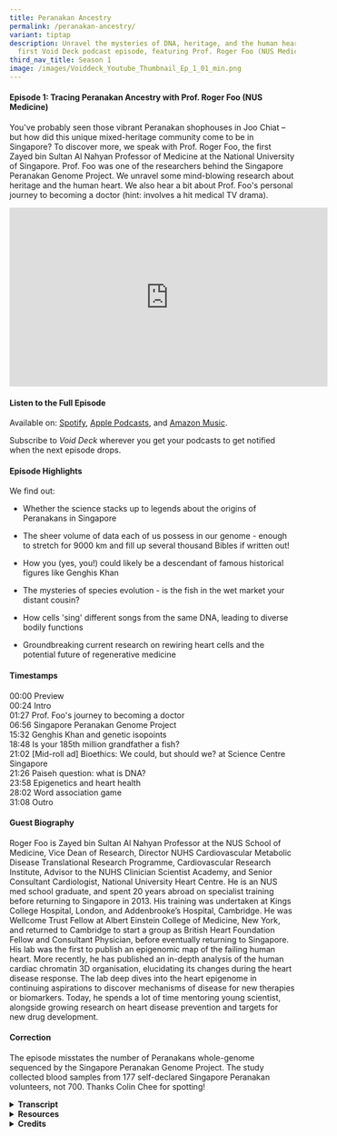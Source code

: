 ```yaml
---
title: Peranakan Ancestry
permalink: /peranakan-ancestry/
variant: tiptap
description: Unravel the mysteries of DNA, heritage, and the human heart in the
  first Void Deck podcast episode, featuring Prof. Roger Foo (NUS Medicine).
third_nav_title: Season 1
image: /images/Voiddeck_Youtube_Thumbnail_Ep_1_01_min.png
---
```

<h4><strong>Episode 1: Tracing Peranakan Ancestry with Prof. Roger Foo (NUS Medicine)</strong></h4>
<p>You've probably seen those vibrant Peranakan shophouses in Joo Chiat –
but how did this unique mixed-heritage community come to be in Singapore?
To discover more, we speak with Prof. Roger Foo, the first Zayed bin Sultan
Al Nahyan Professor of Medicine at the National University of Singapore.
Prof. Foo was one of the researchers behind the Singapore Peranakan Genome
Project. We unravel some mind-blowing research about heritage and the human
heart. We also hear a bit about Prof. Foo's personal journey to becoming
a doctor (hint: involves a hit medical TV drama).&nbsp;</p>
<p></p>
<div class="iframe-wrapper">
<iframe height="315" width="560" allowfullscreen="true" frameborder="0" src="https://www.youtube.com/embed/eUVlkLPQeRA?si=e1vi2TUDXY7xKeTs"></iframe>
</div>
<h4><strong>Listen to the Full Episode</strong></h4>
<p>Available on: <a href="https://bit.ly/voiddeckspotify" rel="noopener nofollow" target="_blank">Spotify</a>,
<a href="https://bit.ly/voiddeckapplepodcasts" rel="noopener nofollow" target="_blank">Apple Podcasts</a>, and <a href="https://music.amazon.in/podcasts/16e9064d-264a-4182-ab15-756ae9b238cb/void-deck" rel="noopener nofollow" target="_blank">Amazon Music</a>.</p>
<p>Subscribe to <em>Void Deck</em> wherever you get your podcasts to get notified
when the next episode drops.</p>
<h4><strong>Episode Highlights</strong></h4>
<p>We find out:</p>
<ul data-tight="true" class="tight">
<li>
<p>Whether the science stacks up to legends about the origins of Peranakans
in Singapore</p>
</li>
<li>
<p>The sheer volume of data each of us possess in our genome - enough to
stretch for 9000 km and fill up several thousand Bibles if written out!</p>
</li>
<li>
<p>How you (yes, you!) could likely be a descendant of famous historical
figures like Genghis Khan</p>
</li>
<li>
<p>The mysteries of species evolution - is the fish in the wet market your
distant cousin?</p>
</li>
<li>
<p>How cells 'sing' different songs from the same DNA, leading to diverse
bodily functions</p>
</li>
<li>
<p>Groundbreaking current research on rewiring heart cells and the potential
future of regenerative medicine</p>
</li>
</ul>
<h4><strong>Timestamps</strong></h4>
<p>00:00 Preview
<br>00:24 Intro
<br>01:27 Prof. Foo's journey to becoming a doctor
<br>06:56 Singapore Peranakan Genome Project
<br>15:32 Genghis Khan and genetic isopoints
<br>18:48 Is your 185th million grandfather a fish?
<br>21:02 [Mid-roll ad] Bioethics: We could, but should we? at Science Centre
Singapore
<br>21:26 Paiseh question: what is DNA?
<br>23:58 Epigenetics and heart health
<br>28:02 Word association game
<br>31:08 Outro</p>
<h4><strong>Guest Biography</strong></h4>
<p>Roger Foo is Zayed bin Sultan Al Nahyan Professor at the NUS School of
Medicine, Vice Dean of Research, Director NUHS Cardiovascular Metabolic
Disease Translational Research Programme, Cardiovascular Research Institute,
Advisor to the NUHS Clinician Scientist Academy, and Senior Consultant
Cardiologist, National University Heart Centre. He is an NUS med school
graduate, and spent 20 years abroad on specialist training before returning
to Singapore in 2013. His training was undertaken at Kings College Hospital,
London, and Addenbrooke’s Hospital, Cambridge. He was Wellcome Trust Fellow
at Albert Einstein College of Medicine, New York, and returned to Cambridge
to start a group as British Heart Foundation Fellow and Consultant Physician,
before eventually returning to Singapore. His lab was the first to publish
an epigenomic map of the failing human heart. More recently, he has published
an in-depth analysis of the human cardiac chromatin 3D organisation, elucidating
its changes during the heart disease response. The lab deep dives into
the heart epigenome in continuing aspirations to discover mechanisms of
disease for new therapies or biomarkers. Today, he spends a lot of time
mentoring young scientist, alongside growing research on heart disease
prevention and targets for new drug development.</p>
<h4><strong>Correction</strong></h4>
<p>The episode misstates the number of Peranakans whole-genome sequenced
by the Singapore Peranakan Genome Project. The study collected blood samples
from 177 self-declared Singapore Peranakan volunteers, not 700. Thanks
Colin Chee for spotting!</p>
<div data-type="detailGroup" class="isomer-accordion isomer-accordion-white">
<details class="isomer-details">
<summary><strong>Transcript</strong>
</summary>
<div data-type="detailsContent" class="isomer-details-content">
<p>
<br><em>This transcript has been lightly edited for readability. </em>
<br>
<br><strong>RISHII: </strong>Whoa!</p>
<p><strong>JACY: </strong>That is mindblowing.&nbsp;</p>
<p><strong>RISHII: </strong>So<strong> </strong>you're saying that everyone,
okay, not everyone, but a lot of the people who are listening to this podcast
are probably related to Genghis Khan. <em>[Editor's note: </em><a href="https://www.sciencedirect.com/science/article/pii/S0002929707605874" rel="noopener nofollow" target="_blank">A 2003 study</a><em> estimated that 16 million men were likely descended from Genghis Khan.]</em>
</p>
<p><strong>PROF. FOO: </strong>Yeah, it's true. Yes, because if you can say
that Genghis Khan has a descendant today, then he must be an ancestor to
everybody today, if he has passed the [<a href="https://www.scientificamerican.com/article/humans-are-all-more-closely-related-than-we-commonly-think/" rel="noopener nofollow" target="_blank">genetic isopoint</a>].
<br>
<br>[Upbeat electronica music playing]</p>
<p><strong>RISHII: </strong>Hey there, welcome to <em>Void Deck</em>, a casual
science podcast brought to you by Science Centre Singapore. We bring science
out of the labs and put scientists in singlets. Each episode, we sit back
with a local science changemaker and ask all the questions that you are
too paiseh to ask. I'm your host Rishii, and today we're joined by my colleague
Jacy, a science educator at the centre.</p>
<p><strong>JACY: </strong>Hi everyone.</p>
<p><strong>RISHII: </strong>Hi Jacy! Today's episode is on tracing Peranakan
ancestry. You've probably seen those vibrant Peranakan shophouses in Joo
Chiat, but how did this unique community come to be in Singapore? To discover
more, we speak with Prof. Roger Foo, the first Zayed bin Sultan Al Nahyan
Professor of Medicine at the National University of Singapore.</p>
<p><strong>JACY: </strong>If you enjoy our content, hit the follow button
and show us some love with a five-star rating. Thanks for tuning in and
exploring the universe from the heartlands.</p>
<p><strong>RISHII: </strong>Welcome, Prof Foo, to the podcast.</p>
<p><strong>PROF. FOO: </strong>Thanks a lot, Rishii. Thanks for having me.</p>
<p><strong>RISHII: </strong>Maybe we could start with just learning more
about yourself. So as a child, did you always want to be a doctor?</p>
<p><strong>PROF. FOO: </strong>So Rishii, this takes back quite a lot of
years. I would have to say that it wasn't all that clear. I lived in a
HDB flat and there was a really famous GP at the bottom of our block and
my parents were in great adoration of him. And every time that we went
to see him for our family health and so on, there was always a comment
that, wow, this guy is doing great work. So yeah, I guess it developed
kind of from there. So I worked hard, studied hard and got into medical
school.</p>
<p><strong>RISHII: </strong>Oh, okay. Okay. Wow. I mean, I guess we should
thank that GP that played such an inspiring role. Can I check with you,
if I’m right, you are a senior cardiologist consultant. So what made you
choose this path?</p>
<p><strong>PROF. FOO: </strong>So Rishii, that one's also not too difficult.
When we were in med school, there were a few of us put together in something
known as anatomy dissection table. This is the part where we do dissection
over a human body. And the group of us were really fascinated with the
heart and we drove each other into the craziness about hearts, always.</p>
<p>Then going further, when we started seeing patients using the stethoscope,
that's also the thing that is most used by cardiologists, listening to
heart sounds. And then came the interpretation of ECGs. So at every step
of the way, there was always intrigue, at least for me in my mind, about
cardiology and how the heart functions. So it was quite clear that I would
take up that route of cardiology.</p>
<p><strong>RISHII: </strong>Oh, wow. I just want to go back to the part where
you just casually mentioned dissection of the human body. So what was that
like, you know, the first time? Was it queasy?</p>
<p><strong>PROF. FOO: </strong>Yeah, Rishii. Okay, so it really is interesting.
The word is cadaver, right? So these are bodies that have been donated
for the education and training of doctors. They got us into a room. At
that time, this is how it happens. All 300, I think, of us students, first
day at the dissection hall, we put our hands on each of our cadavers. Ten
of us share one. And then we do a swearing. Today we have a white coat
ceremony for incoming medical students.</p>
<p>In those days, the white coat was in this cadaver room. And then the smell
of formalin just hits you. Even today, if I were to smell it, it's something
that you will never forget.</p>
<p><strong>RISHII: </strong>Wow. It's like an initiation ceremony of sorts.
We understand that you were a huge fan of <em>Grey’s Anatomy</em> when you
were growing up. I think a lot of people listening to this were probably,
maybe, a big fan of it as well. So was it anything like the TV show?</p>
<p><strong>PROF. FOO: </strong>The ER or the A&amp;E in the UK really was
like that. On one of my first weeks being on call in King's College, London,
this is in the depths of South London, there were gunshot wounds that were
coming in. There were broken legs. There were drunkards that were punching
doctors. I got kicked and punched before. So it really is <em>Grey's Anatomy</em>.</p>
<p>And also having to familiarise myself with all the slang terms for different
types of drugs because here we only read it in textbooks and we don't get
exposed to it. And we don't even have, lesser knowledge, know how to treat
patients that come in with drug overdose. But there it's like bread and
butter. And if you know London, South London in the days of the 1990s really
was quite dark still. So it was quite an initiation.</p>
<p><strong>RISHII: </strong>Wow, that sounds like chaos. You should have
your own <em>Grey's Anatomy</em> show. But you were saying that it was really
intense and you had to deal with gunshot wounds and all of that. This was
really in the early stages of your career. How did you even get through
the day without just being traumatised?</p>
<p><strong>PROF. FOO: </strong>Oh, I was very traumatised. I mean, to be
fair, Singaporean right, Chinese boy in a very comfortable, sheltered society
of Singapore being now exposed to all this kind of horror that I'm describing
to you, which was very real, I have to say, to remind you, it was really
quite bad. On the weekends, like Saturdays and Friday evenings, ambulances
will basically rove around that area to pick up drunkards from the street
and bring them in.</p>
<p>And sometimes they are so over the hill that you don't even know what's
the cause for their unconsciousness, etc. It can be really quite hairy
and bad. I remember times when I would just run to the toilet and close
the door. Oh my God, even bringing that up now... Just for a few minutes
to chill myself in that room, in that small toilet room. But I mean, we
go past it.</p>
<p>It was interesting because I got to see another side of the world, I guess,
or of life, right? And also got to interact with all sorts of different
people of different walks of life.</p>
<p><strong>RISHII: </strong>Wow, I wasn't expecting that level of intensity.
This sounds a lot worse than the TV show itself. But thank you so much
for sharing that. I think that's very exciting from our point of view.
But like you said, it was deeply traumatising as well at that time.</p>
<p>Moving on to a later stage in your career, you've also took part in many
interesting projects. And one of it would be the Singapore Peranakan Genome
Project. Could you tell us more about that and what exactly is this project
about?</p>
<p><strong>PROF. FOO: </strong>Yeah, sure, Rishii. So that was the nice part
about coming back to work in Singapore because about the year 2012-2013
when I came back, it really was boom time for genomics. And here in Singapore,
there was so much resource that was being poured in. That was the key reason
why I realised I cannot not come back to Singapore now. This is a huge
opportunity. So the Peranakan project was conceived on the back of the
Singapore Genome Project.</p>
<p>So the government has put aside money. In fact, today it's still doing
it to sequence the population. So there are many people who maybe some
of you listening have already been whole genome sequence. In fact, I invite
you to go for your whole genome sequence if you like. There is a population
level sequencing project. And at that time, I mentioned to your colleague
Jacy here that there was a scientist in our institute whose expertise is
on this topic called genetic admixture.</p>
<p>So he was very keen to study the genetics of each person and look for
the mixture of ancestry. And he's from China and he's trained in the US.
And he's at that time fairly unfamiliar with Singapore, but familiar enough
to have tasted Peranakan food and realised there's this really interesting
culture. So he reached out to me.</p>
<p>I mean, we work in the same building and he asked if we would like to
carry out Peranakan project on the back of the population sequencing project.
So we managed to persuade the leaders of the population project to give
us a thousand samples to sequence Peranakans. So we ended up sequencing
700* Peranakan and studying the genetic admixture. <em>[Correction: </em>
<a href="https://doi.org/10.1093/molbev/msab187" rel="noopener nofollow" target="_blank">the study</a><em> collected blood samples from 177, not 700, self-declared Singapore Peranakan volunteers.]</em>
</p>
<p><strong>JACY: </strong>Wow, that's so cool. So maybe for the laypeople
who don't really know so much about DNA and sequencing, could you explain
a bit about what exactly is admixture?</p>
<p><strong>PROF. FOO: </strong>Okay, nice Jacy. So the DNA is taken out of,
well in this case, we take it out of the blood. So we extract the blood
from these volunteers, participants, subjects, and then we isolate and
harvest the DNA out. And we, actually it's just biochemistry. It's put
into a sequencing machine and the sequencing machine reads the genetic
output, the genome of the individual.</p>
<p><strong>JACY:</strong> So something like deciphering a recipe in a sense.</p>
<p><strong>PROF. FOO: </strong>Yeah, absolutely. So in each one of us, we
are made up of millions and gazillions of cells and the cells each contain
blueprint, which is our DNA.</p>
<p><strong>RISHII: </strong>How do you even like read these results? Is it
like very technical or like it just tells you like, 20% Malay, 50% Chinese?
Does the system break it down in such layman terms or is it very technical?</p>
<p><strong>PROF. FOO: </strong>No, no, actually it's very simple. There are
four bases that are called nucleic acids also in our DNA system. It's exactly
the same DNA that all living things are made of. So like plants, insects,
the whole world, right? Bacteria, every living thing has DNA. And the DNA
is made up of four bases or nucleic acids in different or in fermentation
and sequence, hence sequencing the term.</p>
<p>And the way that it's sequenced comes out telling you which base is in
which position. And if you wanted to, it's possible to take that result
and print it out into an encyclopaedia of yourself. Oh, wow. So for example,
if you went to the Wellcome Trust Museum in London, there is in a cupboard
the whole genome of a human being.</p>
<p>So that human being gave his blood and had himself sequenced and now it's
printed out into something like 50 volumes of his genome. So if you open
each book, 50 volumes of them, right, you will see the letters ACGT representing
the four bases. And of course, it's like hieroglyphics, right? You are
reading A, C, G, T, G, G, T, T, G, A, C, G.</p>
<p>So it's basically a long string of letters. I am told that statistically,
if you stretch out the letters, it will run for 9000 kilometres. And if
we think that there are 3 billion bases per genome, then that's several
thousand Bibles. So that's your fifty volumes.</p>
<p><strong>RISHII: </strong>And that's just one person. One person's genome.</p>
<p><strong>JACY: </strong>That is a lot of information.</p>
<p><strong>RISHII: </strong>To fill up a library.&nbsp;</p>
<p><strong>JACY: </strong>Yes. So I assume that in this project you took
all this information from different people and then you compared them and
then you found more about their heritage and their ancestry. So going back
to the Peranakan Genome Project, how did you manage to convince the Peranakans
to participate? What made them want to donate their blood and DNA for this?</p>
<p><strong>PROF. FOO: </strong>Oh yeah, Jacy, that part is really fun. So
the Peranakan people in Singapore are a very tight-knit community and we,
or somehow or other, we know of a few Peranakan friends who are quite prominent
in that community. I suppose I can mention his name. One of them is Peter
Lee, who is very prominent in even hosting some TV shows around histories
around this area, right? Southeast Asian history.</p>
<p>So it wasn't hard before someone like Peter Lee and a few of the others
floated this project up to the community and they gathered around it with
great force, all wanting to participate and contribute their DNA.</p>
<p><strong>JACY: </strong>Wow, that's nice. They must be very proud of their
heritage.</p>
<p><strong>PROF. FOO: </strong>Yeah, you're right. They are. I mean, they're
also very keen to find out about this kind of ancestry questions.</p>
<p><strong>JACY: </strong>So tapping on that, how did they respond to the
results of the research?</p>
<p><strong>PROF. FOO: </strong>Yeah, it's interesting. So I better be careful
what I say.<strong> </strong>A lot of them were interested to know whether
there really is so-called Malay ancestry in their genetics. There's always
this, they are much better at telling this story themselves. I mean, I'm
not Peranakan myself. There's always this legend that there was a Chinese
princess that came from China and from her, with the local Malay leaders,
gave rise to the Peranakan that we have now today.</p>
<p>There's also another legend that a lot the Chinese merchants that came
from China hooked up with local indigenous ladies and then had the Peranakan
culture and so on. So I think in a way, the genetic experiment or project,
I guess, revealed some of these.</p>
<p>If you believe the science that came out of it, which we do, of course,
then it's saying that there really is Malay ancestry in Peranakan quite
clearly, quite distinctly.</p>
<p><strong>RISHII: </strong>So based on your study, which legend do you think
corresponds to your results the most?</p>
<p><strong>PROF. FOO: </strong>The one that involves a female Malay ancestor.
So the research reveals, and it's published and peer-reviewed, etc., reveals
that about six to nine generations ago, a Malay female ancestor exists
in this Peranakan people. But don't forget that this was taking the bloods
of individuals that are self-declaring as Peranakans.</p>
<p>So it's really more, at the end of the day, a lot of this is an agreement
that this is more cultural than a hard and fast rule. You can't say you
are not Peranakan because you don't have this. Because a lot of them are
practising Peranakans today culturally. But in the general analysis of
the entire 700* people <em>[correction: <a href="https://doi.org/10.1093/molbev/msab187" rel="noopener nofollow" target="_blank">177 people</a>]</em>,
most of them have 5% amount of Malay ancestry in genetics in their genome.</p>
<p>Which is more than you would find in a person who is self-declared as
a Chinese, like myself, for example.</p>
<p><strong>RISHII: </strong>Oh, that's interesting.</p>
<p><strong>PROF. FOO:</strong> So for myself, which is, I would say I'm fully
Chinese because I don't practise Peranakan culture, etc., my genetics does
not show any Malay ancestry.</p>
<p><strong>RISHII: </strong>I used to have a dream where if I could trace
back my ancestry, I was hoping to be related to some South Indian king,
or some royalty. Would you be able to actually trace it back to a single
person?</p>
<p><strong>PROF. FOO: </strong>Well, so, Rishii, you probably are a descendant
of Kublai Khan and Genghis Khan. <em>[Editor's note: </em><a href="https://www.sciencedirect.com/science/article/pii/S0002929707605874" rel="noopener nofollow" target="_blank">A 2003 study</a><em> estimated that 16 million men were likely descended from Genghis Khan.] </em>So
there are people who --</p>
<p><strong>RISHII: </strong>--That's pretty cool.</p>
<p><strong>PROF. FOO: </strong>I think all of us are, so that's the sad thing
too. So there is a line of research that is looking exactly at evolution
and evolutionary genetics. So start from this point. Each one of us have
two parents, right? And the two parents have two parents and so on. So
two to the power of N.</p>
<p>And if you build up the pedigree going backwards, you end up with millions
of people as being your ancestors to which you are a descendant. But the
reality is that it wasn't so many people that lived during that time. There
is a lot of people that occupy more than one position in that tree. So
it's more a web than a tree.</p>
<p><strong>RISHII: </strong>Okay. I see that's an interesting way to put
it, like a web.</p>
<p><strong>PROF FOO: </strong>So in this web, if you go back enough times,
there's such a thing known as a <a href="https://www.scientificamerican.com/article/humans-are-all-more-closely-related-than-we-commonly-think/" rel="noopener nofollow" target="_blank">genetic isopoint</a> where
everybody that lived in that year, if they have descendants living today,
they would be the ancestor of everybody today.</p>
<p><strong>JACY: </strong>Whoa, that is mind-blowing.</p>
<p><strong>RISHII: </strong>So you're saying that everyone, okay, not everyone,
but a lot of the people who are listening to this podcast are probably
related to Genghis Khan.</p>
<p><strong>PROF. FOO: </strong>Yeah, it's true. Yes, because if you can say
that Genghis Khan has a descendant today, then he must be an ancestor to
everybody today, if he has passed that [<a href="https://www.scientificamerican.com/article/humans-are-all-more-closely-related-than-we-commonly-think/" rel="noopener nofollow" target="_blank">genetic isopoint</a>].</p>
<p><strong>RISHII: </strong>Whoa, okay. That's a fact that I'm going to use
as any icebreaker now that I'm a descendant of Genghis Khan. But that's
so interesting, right? I don't think we've looked at ancestry that way,
at least for a layman like me. We always thought, everyone's different
roots and different people, but if we go down that route, it's a web and
it's all just linked to a few people.</p>
<p><strong>JACY: </strong>Yes, it means all of us are actually related and
connected to one another.</p>
<p><strong>PROF. FOO: </strong>Yes, absolutely. That is exactly the point,
that there is sufficient inbreeding, if you look at it at a very high level.&nbsp;</p>
<p><strong>RISHII: </strong>Wow, okay. Maybe we'll not dwell too much into
that. I do not want to ruin any relationships.</p>
<p><strong>PROF. FOO: </strong>But also the point that there are many of
us who share ancestors that we are not even aware of. I think that's the
most important thing that comes out of this.</p>
<p><strong>RISHII: </strong>So if you really put in effort to do research
and samples, you can actually find a lot of similarities.</p>
<p><strong>PROF. FOO: </strong>A really good one is in the UK, because in
the UK, the royal family line, they really know who each king and queen
descended from. They can trace the ancestry, at least in the royal line,
all the way up to, let's say, Edward I and so on. If Edward I, and he does
have ancestors in the royal family today, or descendants in the royal family
today, he's actually the ancestor of everybody living in England today.&nbsp;</p>
<p><strong>RISHII: </strong>Whoa. That's pretty insane. Okay, that seems
similar to what you referenced, a Richard Dawkins quote on another podcast, <em>Third Spacing</em>,
about how our 185th million grandfather was a fish. So, ah, is the fish
in the market my cousin, Prof? I wonder.</p>
<p><strong>PROF. FOO:<em> </em></strong><em>[Laughs]</em><strong> </strong>It's
a very different looking fish. Okay, please do look up Richard Dawkins'
book. I mean, it's fascinating. I think it really helps you to rethink
life altogether. And it's true, if you think that, okay, so the analogy
he uses, and here I'm just reconfiguring what he actually says. Okay, so
it's not my own thinking. If you put the photograph of your father, and
then your father's father, and his father, and his father, and line it
all the way back.</p>
<p>And if you go back to that generation I described to you, it's actually
the picture of a fish. And then if you go back even further, I mean, it
depends on how far you want to go, then it's a single cell, for example,
you know, the beginning of life.</p>
<p><strong>RISHII: </strong>Right. So, in a sense, it's like a fish when
humans were not around.</p>
<p><strong>PROF. FOO: </strong>Yeah, exactly. So, the idea is that it's very
hard to say when species started. Because the transition is, it's so hard
to think of this in the evolutionary time frame. Okay. And that's where
our human brain maybe cannot even think of it. Right. I mean, even in our
human life, I mean, when did you stop being a teenager and becoming an
adult? It's a gradual process. Right. That happens, right?</p>
<p>And that's the same when homo sapiens became homo sapiens, and before
it was a species before that. And the thing that I find it hard to square
up even is that species can only breed to give its own species. Right.
So, how does a new species come out of that? So, these are really tough
questions to get over in the mind, but it's just explained by this very
gradual process over evolutionary time.</p>
<p><strong>RISHII: </strong>I mean, I guess that's the mysteries of the world,
right? Like we'll never figure out, like, just when we think we have all
the answers, the questions change.&nbsp;</p>
<p><strong>JACY: </strong>Yes.<strong> </strong>That is the beauty of science.</p>
<p>[Synthesizer music plays]</p>
<p><strong>RISHII: </strong>Hello there, it's time for the mid-roll ad. You're
probably listening to this on the MRT with headphones or maybe out loud.
Have you ever thought about the DNA that encodes the shape of your ears?
Did you know that the University of Pittsburgh scientists found out that
49 genes contribute to earlobe attachment? Head down to the Science Centre
Singapore to learn more weird facts about DNA and the human body.&nbsp;</p>
<p><strong>RISHII: </strong>I am here to ask all the paiseh questions as
I promised at the start of this show. So, what exactly is DNA? For those
who have been listening to this podcast up till this moment and they're
like, why is this guy talking about DNA? What exactly is DNA?</p>
<p><strong>PROF. FOO: </strong>What do you think Jacy? What should we say?</p>
<p><strong>RISHII: </strong>Help me out here.</p>
<p><strong>PROF. FOO: </strong>It's the thing that I mentioned about the
four bases or the four nucleic acids, A, C, G and T. These are the four
letters of life. And if you take out the DNA and sequence it, it literally
is the four letters in the different sequence. And every cell in our body
has that blueprint of those letters. So, every cell has the same sequence.</p>
<p><strong>RISHII: </strong>So, essentially, it is what makes us, us, in
the most abstract way possible that I can put it.</p>
<p><strong>JACY: </strong>So, it's like a code in a sense where we have all
these four letters and they are arranged in different orders and then different
orders of the letters will give us a different code. And then the code
will determine different characteristics that we have or different features.
For example, like the proteins in our body, the colour of our eyes, the
colour of our hair, something like that.</p>
<p><strong>PROF. FOO: </strong>We mentioned that every cell has the same
DNA code. So, that's like the blueprint. And the blueprint, as what Jacy
says, gives rise to all the ways in which the cells function. And actually,
if you want to take one more step further, the interesting thing in recent
years is the discovery that different cells function differently even though
they have the same blueprint.</p>
<p>So, a brain cell in the same person, a brain cell and his lung cell and
his heart cell and liver cell all have the same blueprint, the same DNA
code. But they do different things and they function differently. The brain
cell functions differently from the liver cell.</p>
<p><strong>RISHII: </strong>Is that because there are different parts of
the body?</p>
<p><strong>PROF. FOO: </strong>No. So, really, at the end of the day, it
turns out that the code is just a blueprint and different parts of the
code are being used in different cells. So, it's like an analogy I've used.
It's like a songbook. Every cell has exactly the same songbook, that's
their blueprint, but different songs are being sung from that songbook.</p>
<p><strong>RISHII: </strong>Right. So, they're just using the notes differently
in a sense. Exactly. Okay. I think that's a nice way to put it.</p>
<p><strong>PROF. FOO: </strong>So, because the different notes are being
used, then they are carrying out the function so differently. And when
we move into a disease from health, then some of these songs become out
of tune.</p>
<p><strong>RISHII: </strong>Oh, okay.</p>
<p><strong>JACY: </strong>So, I think what you're referring to is your research
on epigenetics, if I'm not wrong. So, Prof just gave us a very good analogy
about what epigenetics is. And I believe he's referring to his research
on how the epigenetics affects heart health and also heart disease. So,
maybe you can tell us a bit about that.</p>
<p><strong>PROF. FOO: </strong>Yeah, Jacy, thanks. So, it's also around
<a href="https://www.nobelprize.org/prizes/medicine/2012/press-release/" rel="noopener nofollow" target="_blank">Nobel Prize winning stuff</a>that came out 20 years ago when they discovered
that the way that different parts of the genome is being used is based
on certain modification and features that drive how the genome is used
in each cell type.</p>
<p>And so much to a point where if you can rewire some of these modifications,
you can actually make the cell change and behave differently. So, to give
a more concrete analogy, if you take liver cell and you grow it on a plate
and allowed it to divide, it will always divide into more liver cells because
the code is hardwired there. So, only the songs of a liver cell will sing.</p>
<p>But if you find a way to rewire the genome and make it sing different
songs, you can actually turn the liver cell into a heart cell. And that
was <a href="https://www.nobelprize.org/prizes/medicine/2012/press-release/" rel="noopener nofollow" target="_blank">the groundbreaking Nobel Prize 20 years ago</a>.
So, with that knowledge, everyone has gone hunting for the rewiring processes.</p>
<p>And the thinking is that in our context of the heart, if the songs are
going out of tune, can we find specific ways to retune it so that the wires
are back into health? Okay. And that's the epigenetic research that we're
working on. Wow.</p>
<p><strong>JACY: </strong>So, if you compare it, maybe go back to the analogy
of a songbook, there are little markers to tell the cell which pages to
read from. So, if you were to find out which markers are marking the pages,
and then maybe you can tweak them a bit, then maybe we have the possibility
of helping to reduce the risk of certain diseases like heart disease.</p>
<p><strong>PROF. FOO: </strong>Exactly. Yeah, very nicely put to Jacy. So,
for example, in the case of the heart, when we have heart attack, the heart
muscle dies, right? The cells die. And it gets replaced by these things
called fibroblasts. They're all scarring cells, scar cells. So, these guys
came up, not my lab, but some other lab showed that you can actually put
in these rewiring factors and rewire so that the scar cells turn into heart
cells.</p>
<p><strong>RISHII: </strong>So, completely changing them.</p>
<p><strong>PROF. FOO: </strong>And making them behave differently altogether.
So, if you think that scar cells, you don't want them, you should get them
back to heart cells, you can actually change the cause of heart failure
completely. So, this has worked seemingly in mouse. We also see it in our
own hands using those rewiring factors. And I think there are people in
the world who are trying to ultimately bring it to clinic one day.</p>
<p><strong>RISHII: </strong>So, you're kind of reversing damages to the heart
that was previously thought, this is a permanent damage. After a few heart
attacks, your heart is pretty weak and there's nothing that we can do except
just take good care of it. But now you can actually rewire it to be back
to how it was.</p>
<p><strong>PROF. FOO: </strong>Yeah, so good that you are saying it like
that, Rishii. Definitely spot on.</p>
<p><strong>RISHII: </strong>Oh, okay, great. I learned something today.</p>
<p><strong>JACY: </strong>Yes, because I think usually if I understand correctly,
after a heart attack, there will be scar tissue on the wall of the heart.
Then that interferes somewhat with the pumping of the heart. And then that
will contribute or lead to heart failure, which for now, I think can only
be managed by good lifestyle control medications. So, this is really some
groundbreaking research. If we really can reverse these changes, I think
we can provide people a new lease of life.</p>
<p><strong>PROF. FOO: </strong>Yes, absolutely, Jacy. I mean, that's the
whole space of regenerative medicine as well, to get organs to repair themselves,
especially organs like the heart that are not reparative.</p>
<p><strong>RISHII: </strong>We would now like to play some games with you.
Word association game. So, basically, we will be asking you certain words
in quickfire. And we just want to see what comes to your mind first. First
word is health.</p>
<p><strong>PROF. FOO: </strong>Disease.</p>
<p><strong>RISHII: </strong>Disease. Why is that the first thing that comes
to your mind?</p>
<p><strong>PROF. FOO: </strong>Well, that's the opposite, right? So, people
are healthy, but they become diseased. We want to convert them back to
health. At the moment in my head, this is the juxtaposition I keep thinking
about.</p>
<p><strong>RISHII: </strong>Apple.&nbsp;</p>
<p><strong>PROF. FOO: </strong>Orange.</p>
<p><strong>RISHII: </strong>So, it's going with opposite fruits now.</p>
<p><strong>PROF. FOO: </strong>It's better than saying doctor, right? Apple
a day keeps the doctor away.</p>
<p><strong>RISHII: </strong>Cliché, I see. Heart.</p>
<p><strong>PROF. FOO: </strong>Lung.&nbsp;</p>
<p><strong>RISHII: </strong>Oh, why would that come up?&nbsp;</p>
<p><strong>PROF. FOO: </strong>So, in our research space, very often, heart
research institutes are set together with heart and lung institutes.</p>
<p><strong>RISHII: </strong>Right. Is there some correlation?</p>
<p><strong>PROF. FOO: </strong>Maybe it's just organs in the chest.&nbsp;</p>
<p><strong>RISHII: </strong>Right. They're like cousins. Okay. Bloodline.</p>
<p><strong>PROF. FOO: </strong>Oh, vikings. How come I'm thinking of the
word vikings?&nbsp;</p>
<p><strong>RISHII: </strong>Was it a show? &nbsp;</p>
<p><strong>PROF. FOO: </strong>Could well be. So, the way that blood is so
gory and the Vikings are fighting people. And then there's always this
talk about ancestry. My knowledge about ancestry is very British and European
based. And it always dates to the Vikings.</p>
<p><strong>RISHII: </strong>For me, bloodline would have been like <em>Game of Thrones</em> because
they're always talking about ancestry and who has the right to sit on the
throne. Yes.</p>
<p><strong>JACY: </strong>It's always associated with royalty in pop culture
for some reason.</p>
<p><strong>RISHII: </strong>Right. And pure blood. But good to know what
shows you like, Prof.&nbsp;</p>
<p>Peranakan.</p>
<p><strong>PROF. FOO: </strong>What's that? What? Buah keluak.</p>
<p><strong>RISHII: </strong>Oh, that's the dish.</p>
<p><strong>PROF. FOO: </strong>Yeah. It uses a nut.</p>
<p><strong>RISHII: </strong>Yes. And actually the nut is like a bit toxic
or something, right? It's true.</p>
<p><strong>PROF. FOO: </strong>And they need to soak it for the longest of
time to then actually cook it. Right. Right. There's some really special
technique that goes into cooking that dish.</p>
<p><strong>RISHII: </strong>Did you have a lot of it during the research
phase?</p>
<p><strong>PROF. FOO: </strong>Yeah. Probably too much.</p>
<p><strong>JACY: </strong><em>Gattaca</em>? Is it <em>Gattaca</em>?</p>
<p><strong>PROF. FOO: </strong>Oh yeah, that's the amazing sci-fi show that
quite a number of us talk about from time to time. There was a moment in
time when we were crafting the first heart disease project. A lot of the
projects in our clinical space always come with abbreviations. The one
that I'm now running together with team is called Project RESET. There's
always a name to it. They wanted to use “Gattaca” as a name because it
was very DNA-based. I've not actually watched the movie myself but it sounds
really interesting.</p>
<p><strong>RISHII: </strong>It's a movie, like an old movie?</p>
<p><strong>PROF. FOO: </strong>Science fiction movie where people came in
and they could buy their DNA. They can exchange their DNA from a window
like in the bank teller.</p>
<p><strong>RISHII: </strong>Wow, okay I need to check this out. Thank you
so much, Prof, for joining us today. I think we had a lot of fun learning
about our ancestry, your Peranakan Genome Project. I think my biggest takeaway
was that I'm either linked to a fish or to Genghis Khan. What about you,
Jacy?</p>
<p><strong>JACY: </strong>Wow, it was absolutely mind-blowing to hear that.
But it was also super fascinating to hear about all your research on heart
health and about the prospect of regenerative medicine and how the different
markers can help different cells to perform different roles. It's really
exciting research.</p>
<p><strong>PROF. FOO: </strong>Very nice, Jacy. Very nice, Rishii. Thanks
for giving the chance at this.</p>
<p><strong>RISHII: </strong>Thank you, Prof, and thanks everyone for listening.
So subscribe to <em>Void Deck</em> to be the first to know when new geeky
episodes about science in Singapore are released. You can stay updated
with Prof Roger Foo's work by following <a href="http://foo-lab.sg" rel="noopener noreferrer nofollow" target="_blank">foo-lab.sg</a>.</p>
<p><strong>JACY: </strong>Are you over 40 years old? Consider joining Project
RESET, a nationwide heart health study. Gain insights into your metabolism,
heart and liver health, and find out how you can lower your risk of cardiovascular
diseases like heart attack and stroke. If you're under 40, encourage your
parents to sign up. It's a chance for them to advance medical science while
learning more about their own health.</p>
<p><strong>RISHII: </strong>Can't wait for the next episode or curious to
learn more about DNA and the human body? Come down to Science Centre Singapore
to visit our revamped exhibit on bioethics and learn more about the science
of ageing at Dialogue with Time with your parents and grandparents. See
you in the next episode!</p>
<p><strong>JACY: </strong>Thank you!</p>
</div>
</details>
<details class="isomer-details">
<summary><strong>Resources</strong>
</summary>
<div data-type="detailsContent" class="isomer-details-content">
<p>Wu, D., Li, P.Y., Pan, B., Tiang, Z., Dou, J., et al. Genetic Admixture
in the Culturally Unique Peranakan Chinese Population in Southeast Asia,
Molecular Biology and Evolution 38:4463-4474 (2021)
<br><a href="https://academic.oup.com/mbe/article/38/10/4463/6307269" rel="noopener noreferrer nofollow" target="_blank">https://academic.oup.com/mbe/article/38/10/4463/6307269</a>&nbsp;</p>
<p>A*STAR Research: Unravelling the ancestry of a unique community
<br><a href="https://research.a-star.edu.sg/articles/highlights/unravelling-the-ancestry-of-a-unique-community/" rel="noopener noreferrer nofollow" target="_blank">https://research.a-star.edu.sg/articles/highlights/unravelling-the-ancestry-of-a-unique-community/</a>
</p>
<p>A*STAR News: Genomic Analysis Of Peranakan Chinese Reveals Insight Into
Ancestry
<br><a href="https://www.a-star.edu.sg/News/astarNews/news/press-releases/genomic-analysis-of-peranakan-chinese-reveals-insight-into-ancestry" rel="noopener noreferrer nofollow" target="_blank">https://www.a-star.edu.sg/News/astarNews/news/press-releases/genomic-analysis-of-peranakan-chinese-reveals-insight-into-ancestry</a>&nbsp;</p>
<p>"Genes of Myths and Legends" by Dawn Marie Lee in <em>THE PERANAKAN </em>Magazine
<br><a href="https://www.peranakan.org.sg/wp-content/uploads/pdf-light-viewer/770-pdfs/page-00032.pdf" rel="noopener noreferrer nofollow" target="_blank">https://www.peranakan.org.sg/wp-content/uploads/pdf-light-viewer/770-pdfs/page-00032.pdf</a>
</p>
<p>PRECISE-SG100K
<br><a href="https://www.npm.sg/partners/precise-sg100k/" rel="noopener noreferrer nofollow" target="_blank">https://www.npm.sg/partners/precise-sg100k/</a>
</p>
<p>Wellcome Collection's Library of the Human Genome
<br><a href="https://wellcomecollection.org/articles/the-key-to-memory--write-it-down" rel="noopener noreferrer nofollow" target="_blank">https://wellcomecollection.org/articles/the-key-to-memory--write-it-down</a>
</p>
<p>Zerjal, T., Xue, Y., Bertorelle, G., Wells, R. S., Bao, W., Zhu, S., Qamar,
R., Ayub, Q., Mohyuddin, A., Fu, S., Li, P., Yuldasheva, N., Ruzibakiev,
R., Xu, J., Shu, Q., Du, R., Yang, H., Hurles, M. E., Robinson, E., … Tyler-Smith,
C. (2003). The genetic legacy of the Mongols. <em>The American Journal of Human Genetics</em>,
72(3), 717–721.
<br><a href="https://doi.org/10.1086/367774" rel="noopener noreferrer nofollow" target="_blank">https://doi.org/10.1086/367774</a>
<br>Third Spacing Episode 69: What is it like being a clinician scientist?
<a href="https://open.spotify.com/episode/34nzeJwVjNPgycpOvnVOHl?si=CTBXyTaIRniV5iVeXURe-g&amp;nd=1&amp;dlsi=d2c1dd7c0dad442c" rel="noopener noreferrer nofollow" target="_blank">https://open.spotify.com/episode/34nzeJwVjNPgycpOvnVOHl?si=CTBXyTaIRniV5iVeXURe-g&amp;nd=1&amp;dlsi=d2c1dd7c0dad442c</a>
</p>
<p>The Nobel Prize in Physiology or Medicine 2004
<br><a href="https://www.nobelprize.org/prizes/medicine/2004/7438-the-nobel-prize-in-physiology-or-medicine-2004-2004-5/" rel="noopener noreferrer nofollow" target="_blank">https://www.nobelprize.org/prizes/medicine/2004/7438-the-nobel-prize-in-physiology-or-medicine-2004-2004-5/</a>&nbsp;</p>
<p>Prof. Foo's Website
<br><a href="https://www.foo-lab.sg/" rel="noopener noreferrer nofollow" target="_blank">https://www.foo-lab.sg/</a>
</p>
<p>Project RESET
<br><a href="https://www.foo-lab.sg/project-reset" rel="noopener noreferrer nofollow" target="_blank">https://www.foo-lab.sg/project-reset</a>
</p>
<p>Want to learn more about the human body? Check out the following exhibitions
at Science Centre Singapore and get your tickets at <a href="https://www.gevme.com/scsonlinetickets" rel="noopener noreferrer nofollow" target="_blank">https://www.gevme.com/scsonlinetickets</a>:</p>
<p>Bioethics: We Could, But Should We?
<br><a href="https://www.science.edu.sg/whats-on/exhibitions/bioethics-exhibition" rel="noopener noreferrer nofollow" target="_blank">https://www.science.edu.sg/whats-on/exhibitions/bioethics-exhibition</a>
</p>
<p>Dialogue with Time - Embrace Aging
<br><a href="https://www.science.edu.sg/whats-on/exhibitions/dialogue-with-time-embrace-ageing" rel="noopener noreferrer nofollow" target="_blank">https://www.science.edu.sg/whats-on/exhibitions/dialogue-with-time-embrace-ageing</a>
</p>
</div>
</details>
<details class="isomer-details">
<summary><strong>Credits</strong>
</summary>
<div data-type="detailsContent" class="isomer-details-content">
<p>This episode of <em>Void Deck</em> was hosted by Rishii Vijayahkumar and
Jacy Mok. The episode was written, produced, and sound engineered by Jamie
Uy. Sound recording and post-production assistance was provided by Lydia
Konig and Joyce Sia. The episode graphics were designed by Jansen Michelle
and the podcast cover art illustrated by Vikki Li Qi. The background music
"Data Flow" and "Spatial" was created by Fugu Vibes. Special thanks to
Prof. Foo for coming on the show.</p>
</div>
</details>
</div>
<p></p>